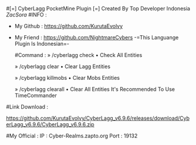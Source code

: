 #[=] CyberLagg PocketMine Plugin [=]
    Created By Top Developer Indonesia
                _ZacSora_
  #INFO :
- My Github : https://github.com/KurutaEvolvy
- My Friend : https://github.com/NightmareCybers
  -=This Languange Plugin Is Indonesian=-

   #Command :
  » /cyberlagg check
        • Check All Entities

  » /cyberlagg clear
       • Clear Lagg Entities

  » /cyberlagg killmobs
       • Clear Mobs Entities

  » /cyberlagg clearall
       • Clear All Entities
    It's Recommended To Use TimeCommander

#Link Download :

https://github.com/KurutaEvolvy/CyberLagg_v6.9.6/releases/download/CyberLagg_v6.9.6/CyberLagg_v6.9.6.zip

 #My Official :
    IP : Cyber-Realms.zapto.org
           Port : 19132
   
